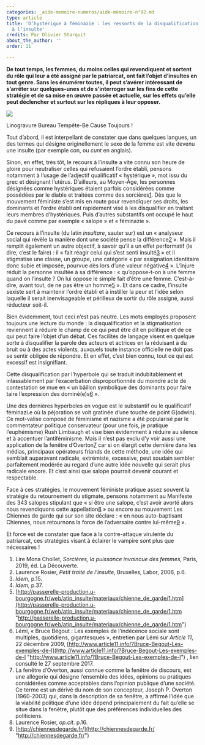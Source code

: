 ```yaml
---
categories: _aide-memoire-numeros/aide-mémoire-n°92.md
type: article
title: 'D’hystérique à féminazie : les ressorts de la disqualification,  de la pathologie
  à l’insulte'
credits: Par Olivier Starquit
about_the_author: ''
order: 11

---
```

**De tout temps, les femmes, du moins celles qui revendiquent et sortent du rôle qui leur a été assigné par le patriarcat, ont fait l’objet d’insultes en tout genre. Sans les énumérer toutes, il peut s’avérer intéressant de s’arrêter sur quelques-unes et de s’interroger sur les fins de cette stratégie et de sa mise en œuvre passée et actuelle, sur les effets qu’elle peut déclencher et surtout sur les répliques à leur opposer.**

![](https://www.territoires-memoire.be/assets/uploads/p.10.BureauTempete-Be.jpg)

<span class="img-copyright">Linogravure Bureau Tempête-Be Cause Toujours !</span>

Tout d’abord, il est interpellant de constater que dans quelques langues, un des termes qui désigne originellement le sexe de la femme est vite devenu une insulte (par exemple con, ou _cunt_ en anglais).

Sinon, en effet, très tôt, le recours à l’insulte a vite connu son heure de gloire pour neutraliser celles qui refusaient l’ordre établi, pensons notamment à l’usage de l’adjectif qualificatif « hystérique », mot issu du grec et désignant l’utérus. D’ailleurs, au Moyen-Âge, les personnes désignées comme hystériques étaient parfois considérées comme possédées par le diable et traitées comme des sorcières[1](#footnote-1). Dès que le mouvement féministe s’est mis en route pour revendiquer ses droits, les dominants et l’ordre établi ont rapidement visé à les disqualifier en traitant leurs membres d’hystériques. Puis d’autres substantifs ont occupé le haut du pavé comme par exemple « salope » et « féminazie ».

Ce recours à l’insulte (du latin _insultare_, sauter sur) est un « analyseur social qui révèle la manière dont une société pense la différence[2](#footnote-2) ». Mais il remplit également un autre objectif, à savoir qu’il a un effet performatif (le dire, c’est le faire) : il « fait réagir celui qui s’est senti insulté[3](#footnote-3) » et il stigmatise une classe, un groupe, une catégorie « par assignation identitaire donc subie et imposée, pourvue dès lors d’une valeur négative[4](#footnote-4) ». L’injure réduit la personne insultée à sa différence : « qu’oppose-t-on à une femme quand on l’insulte ? On lui oppose le simple fait d’être une femme. C’est-à-dire, avant tout, de ne pas être un homme[5](#footnote-5) ». Et dans ce cadre, l’insulte sexiste sert à maintenir l’ordre établi et à instiller la peur et l’idée selon laquelle il serait inenvisageable et périlleux de sortir du rôle assigné, aussi réducteur soit-il.

Bien évidemment, tout ceci n’est pas neutre. Les mots employés proposent toujours une lecture du monde : la disqualification et la stigmatisation reviennent à réduire le champ de ce qui peut être dit en politique et de ce qui peut faire l’objet d’un débat. Ces facilités de langage visent en quelque sorte à disqualifier la parole des acteurs et actrices en la réduisant à du bruit ou à des actes violents, auxquels toute instance officielle ne doit pas se sentir obligée de répondre. Et en effet, c’est bien connu, tout ce qui est excessif est insignifiant.

Cette disqualification par l’hyperbole qui se traduit indubitablement et inlassablement par l’exacerbation disproportionnée du moindre acte de contestation se mue en « un bâillon symbolique des dominants pour faire taire l’expression des dominé(e)s[6](#footnote-6) ».

Une des dernières hyperboles en vogue est le substantif ou le qualificatif féminazi.e où la péjoration se voit gratinée d’une touche de point G(odwin). Ce mot-valise composé de féminisme et nazisme a été popularisé par le commentateur politique conservateur (pour une fois, je pratique l’euphémisme) Rush Limbaugh et vise bien évidemment à réduire au silence et à accentuer l’antiféminisme. Mais il n’est pas exclu d’y voir aussi une application de la fenêtre d’Overton[7](#footnote-7) car si on élargit cette dernière dans les médias, principaux opérateurs friands de cette méthode, une idée qui semblait auparavant radicale, extrémiste, excessive, peut soudain sembler parfaitement modérée au regard d’une autre idée nouvelle qui serait plus radicale encore. Et c’est ainsi que salope pourrait devenir courant et respectable.

Face à ces stratégies, le mouvement féministe pratique assez souvent la stratégie du retournement du stigmate, pensons notamment au Manifeste des 343 salopes stipulant que « si être une salope, c’est avoir avorté alors nous revendiquons cette appellation[8](#footnote-8) » ou encore au mouvement Les Chiennes de garde qui sur son site déclare : « en nous auto-baptisant Chiennes, nous retournons la force de l’adversaire contre lui-même[9](#footnote-9) ».

Et force est de constater que face à la contre-attaque virulente du patriarcat, ces stratégies visant à éclairer le vampire sont plus que nécessaires !

1. Lire Mona Chollet, _Sorcières, la puissance invaincue des femmes_, Paris, 2019, éd. La Découverte.
2. Laurence Rosier, _Petit traité de l’insulte_, Bruxelles, Labor, 2006, p.6.
3. _Idem_, p.15.
4. _Idem_, p.37.
5. [http://passerelle-production.u-bourgogne.fr/web/atip_insulte/materiaux/chienne_de_garde/1.htm](http://passerelle-production.u-bourgogne.fr/web/atip_insulte/materiaux/chienne_de_garde/1.htm "http://passerelle-production.u-bourgogne.fr/web/atip_insulte/materiaux/chienne_de_garde/1.htm")
6. Lémi, « Bruce Bégout : Les exemples de l’indécence sociale sont multiples, quotidiens, gigantesques », entretien par Lémi sur _Article 11_, 22 décembre 2009, [http://www.article11.info/?Bruce-Begout-Les-exemples-de-l](http://www.article11.info/?Bruce-Begout-Les-exemples-de-l "http://www.article11.info/?Bruce-Begout-Les-exemples-de-l") , lien consulté le 27 septembre 2017.
7. La fenêtre d’Overton, aussi connue comme la fenêtre de discours, est une allégorie qui désigne l’ensemble des idées, opinions ou pratiques considérées comme acceptables dans l’opinion publique d’une société. Ce terme est un dérivé du nom de son concepteur, Joseph P. Overton (1960-2003) qui, dans la description de sa fenêtre, a affirmé l’idée que la viabilité politique d’une idée dépend principalement du fait qu’elle se situe dans la fenêtre, plutôt que des préférences individuelles des politiciens.
8. Laurence Rosier, _op.cit_. p.16.
9. [http://chiennesdegarde.fr/](http://chiennesdegarde.fr/ "http://chiennesdegarde.fr/")